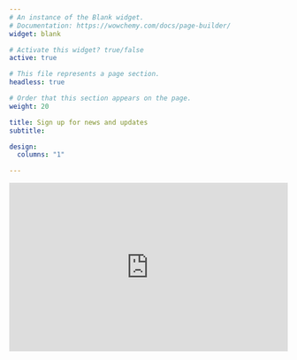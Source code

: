 ```yaml
---
# An instance of the Blank widget.
# Documentation: https://wowchemy.com/docs/page-builder/
widget: blank

# Activate this widget? true/false
active: true

# This file represents a page section.
headless: true

# Order that this section appears on the page.
weight: 20

title: Sign up for news and updates
subtitle:

design:
  columns: "1"

---
```


<iframe width="540" height="305" src="https://dd1328ef.sibforms.com/serve/MUIEAGWBWRk2IGWqJYO7rUYrJMHJuIZJe2zyvDmV1yV0LJ5RDsy0aKsiypTmdcTKu0Z9xENHKR7ZdZTA933x45pMOOSPM3J3Df2lr8MO9tDVUHEEZwvrXfOiC6jWf9N-Ld01-3zGvfahx6Nv3y74WrcNNZfNhZqTLgPO4LN_kPajoKOm9ST4gYhEaGxmS8MULrC5_6RZ4Np2im6Q" frameborder="0" scrolling="auto" allowfullscreen style="display: block;margin-left: auto;margin-right: auto;max-width: 100%;"></iframe>
